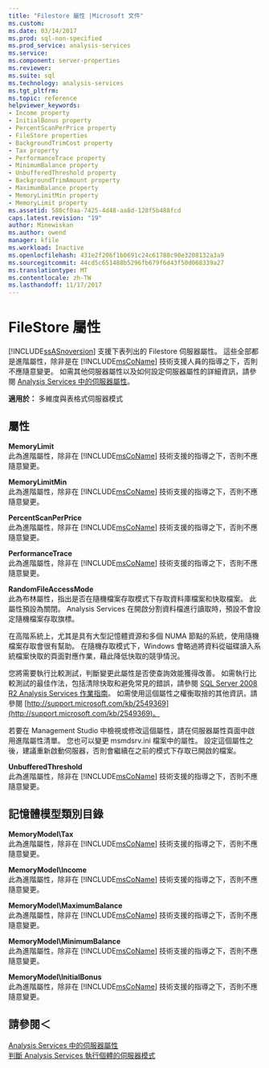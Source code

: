 ```yaml
---
title: "Filestore 屬性 |Microsoft 文件"
ms.custom: 
ms.date: 03/14/2017
ms.prod: sql-non-specified
ms.prod_service: analysis-services
ms.service: 
ms.component: server-properties
ms.reviewer: 
ms.suite: sql
ms.technology: analysis-services
ms.tgt_pltfrm: 
ms.topic: reference
helpviewer_keywords:
- Income property
- InitialBonus property
- PercentScanPerPrice property
- FileStore properties
- BackgroundTrimCost property
- Tax property
- PerformanceTrace property
- MinimumBalance property
- UnbufferedThreshold property
- BackgroundTrimAmount property
- MaximumBalance property
- MemoryLimitMin property
- MemoryLimit property
ms.assetid: 580cf0aa-7425-4d48-aa8d-128f5b488fcd
caps.latest.revision: "19"
author: Minewiskan
ms.author: owend
manager: kfile
ms.workload: Inactive
ms.openlocfilehash: 431e2f206f1b0691c24c61788c90e3208132a3a9
ms.sourcegitcommit: 44cd5c651488b5296fb679f6d43f50d068339a27
ms.translationtype: MT
ms.contentlocale: zh-TW
ms.lasthandoff: 11/17/2017
---
```

# <a name="filestore-properties"></a>FileStore 屬性
  [!INCLUDE[ssASnoversion](../../includes/ssasnoversion-md.md)] 支援下表列出的 Filestore 伺服器屬性。 這些全部都是進階屬性，除非是在 [!INCLUDE[msCoName](../../includes/msconame-md.md)] 技術支援人員的指導之下，否則不應隨意變更。 如需其他伺服器屬性以及如何設定伺服器屬性的詳細資訊，請參閱 [Analysis Services 中的伺服器屬性](../../analysis-services/server-properties/server-properties-in-analysis-services.md)。  
  
 **適用於：** 多維度與表格式伺服器模式  
  
## <a name="properties"></a>屬性  
 **MemoryLimit**  
 此為進階屬性，除非在 [!INCLUDE[msCoName](../../includes/msconame-md.md)] 技術支援的指導之下，否則不應隨意變更。  
  
 **MemoryLimitMin**  
 此為進階屬性，除非在 [!INCLUDE[msCoName](../../includes/msconame-md.md)] 技術支援的指導之下，否則不應隨意變更。  
  
 **PercentScanPerPrice**  
 此為進階屬性，除非在 [!INCLUDE[msCoName](../../includes/msconame-md.md)] 技術支援的指導之下，否則不應隨意變更。  
  
 **PerformanceTrace**  
 此為進階屬性，除非在 [!INCLUDE[msCoName](../../includes/msconame-md.md)] 技術支援的指導之下，否則不應隨意變更。  
  
 **RandomFileAccessMode**  
 此為布林屬性，指出是否在隨機檔案存取模式下存取資料庫檔案和快取檔案。 此屬性預設為關閉。 Analysis Services 在開啟分割資料檔進行讀取時，預設不會設定隨機檔案存取旗標。  
  
 在高階系統上，尤其是具有大型記憶體資源和多個 NUMA 節點的系統，使用隨機檔案存取會很有幫助。 在隨機存取模式下，Windows 會略過將資料從磁碟讀入系統檔案快取的頁面對應作業，藉此降低快取的競爭情況。  
  
 您將需要執行比較測試，判斷變更此屬性是否使查詢效能獲得改善。 如需執行比較測試的最佳作法，包括清除快取和避免常見的錯誤，請參閱 [SQL Server 2008 R2 Analysis Services 作業指南](http://go.microsoft.com/fwlink/?LinkID=225539)。 如需使用這個屬性之權衡取捨的其他資訊，請參閱 [http://support.microsoft.com/kb/2549369](http://support.microsoft.com/kb/2549369)。  
  
 若要在 Management Studio 中檢視或修改這個屬性，請在伺服器屬性頁面中啟用進階屬性清單。 您也可以變更 msmdsrv.ini 檔案中的屬性。 設定這個屬性之後，建議重新啟動伺服器，否則會繼續在之前的模式下存取已開啟的檔案。  
  
 **UnbufferedThreshold**  
 此為進階屬性，除非在 [!INCLUDE[msCoName](../../includes/msconame-md.md)] 技術支援的指導之下，否則不應隨意變更。  
  
## <a name="memory-model-category"></a>記憶體模型類別目錄  
 **MemoryModel\Tax**  
 此為進階屬性，除非在 [!INCLUDE[msCoName](../../includes/msconame-md.md)] 技術支援的指導之下，否則不應隨意變更。  
  
 **MemoryModel\Income**  
 此為進階屬性，除非在 [!INCLUDE[msCoName](../../includes/msconame-md.md)] 技術支援的指導之下，否則不應隨意變更。  
  
 **MemoryModel\MaximumBalance**  
 此為進階屬性，除非在 [!INCLUDE[msCoName](../../includes/msconame-md.md)] 技術支援的指導之下，否則不應隨意變更。  
  
 **MemoryModel\MinimumBalance**  
 此為進階屬性，除非在 [!INCLUDE[msCoName](../../includes/msconame-md.md)] 技術支援的指導之下，否則不應隨意變更。  
  
 **MemoryModel\InitialBonus**  
 此為進階屬性，除非在 [!INCLUDE[msCoName](../../includes/msconame-md.md)] 技術支援的指導之下，否則不應隨意變更。  
  
## <a name="see-also"></a>請參閱＜  
 [Analysis Services 中的伺服器屬性](../../analysis-services/server-properties/server-properties-in-analysis-services.md)   
 [判斷 Analysis Services 執行個體的伺服器模式](../../analysis-services/instances/determine-the-server-mode-of-an-analysis-services-instance.md)  
  
  

